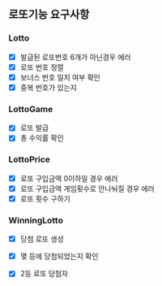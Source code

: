 ## 로또기능 요구사항

### Lotto

+ [x] 발급된 로또번호 6개가 아닌경우 에러
+ [x] 로또 번호 정렬
+ [x] 보너스 번호 일치 여부 확인
+ [x] 중복 번호가 있는지

### LottoGame

+ [x] 로또 발급
+ [x] 총 수익률 확인

### LottoPrice

+ [x] 로또 구입금액 0이하일 경우 에러
+ [x] 로또 구입금액 게임횟수로 안나눠질 경우 에러
+ [x] 로또 횟수 구하기

### WinningLotto

+ [x] 당첨 로또 생성
+ [x] 몇 등에 당첨되었는지 확인
+ [x] 2등 로또 당첨자

